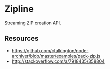 # Zipline

Streaming ZIP creation API.

## Resources

* https://github.com/ctalkington/node-archiver/blob/master/examples/pack-zip.js
* http://stackoverflow.com/a/7918435/358804

